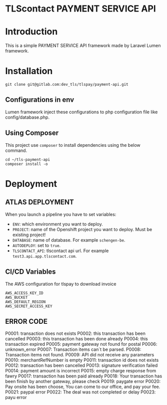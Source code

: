 TLScontact PAYMENT SERVICE API
=====================

# Introduction
This is a simple PAYMENT SERVICE API framework made by Laravel Lumen framework.

# Installation

`git clone git@gitlab.com:dev_tls/tlspay/payment-api.git`

## Configurations in env
Lumen framework inject these configurations to php configuration file like config/database.php.

## Using Composer
This project use `composer` to install dependencies using the below command.

```
cd ~/tls-payment-api
composer install -o
```

# Deployment

## ATLAS DEPLOYMENT
When you launch a pipeline you have to set variables:

- `ENV`: which environment you want to deploy.
- `PROJECT`: name of the Openshift project you want to deploy. Must be existing project!
- `DATABASE`: name of database. For example `schengen-be`.
- `AUTODEPLOY`: set to `true`.
- `TLSCONTACT_API`: tlscontact api url. For example `test3.api.app.tlscontact.com`.

## CI/CD Variables

The AWS configuration for tlspay to download invoice

```
AWS_ACCESS_KEY_ID
AWS_BUCKET
AWS_DEFAULT_REGION
AWS_SECRET_ACCESS_KEY
```


## ERROR CODE
P0001: transaction does not exists
P0002: this transaction has been cancelled
P0003: this transaction has been done already
P0004: this transaction expired
P0005: payment gateway not found for postal
P0006: unknown_error
P0007: Transaction items can`t be parsed.
P0008: Transaction items not found.
P0009: API did not receive any parameters
P0010: merchantRefNumber is empty
P0011: transaction id does not exists
P0012: transaction has been cancelled
P0013: signature verification failed
P0014: payment amount is incorrect
P0015: empty charge response from fawry
P0017: transaction has been paid already
P0018: Your transaction has been finish by another gateway, please check
P0019: paygate error
P0020: Pay onsite has been choose, You can come to our office, and pay your fee.
P0021: paypal error
P0022: The deal was not completed or delay
P0023: payu error

